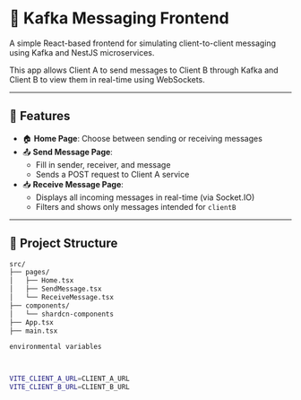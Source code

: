 # 📨 Kafka Messaging Frontend

A simple React-based frontend for simulating client-to-client messaging using Kafka and NestJS microservices.

This app allows Client A to send messages to Client B through Kafka and Client B to view them in real-time using WebSockets.

---

## 🚀 Features

- 🏠 **Home Page**: Choose between sending or receiving messages
- 📤 **Send Message Page**: 
  - Fill in sender, receiver, and message
  - Sends a POST request to Client A service
- 📥 **Receive Message Page**: 
  - Displays all incoming messages in real-time (via Socket.IO)
  - Filters and shows only messages intended for `clientB`

---

## 📁 Project Structure

```bash
src/
├── pages/
│   ├── Home.tsx
│   ├── SendMessage.tsx
│   └── ReceiveMessage.tsx
├── components/
│   └── shardcn-components
├── App.tsx
├── main.tsx

environmental variables 



VITE_CLIENT_A_URL=CLIENT_A_URL
VITE_CLIENT_B_URL=CLIENT_B_URL
